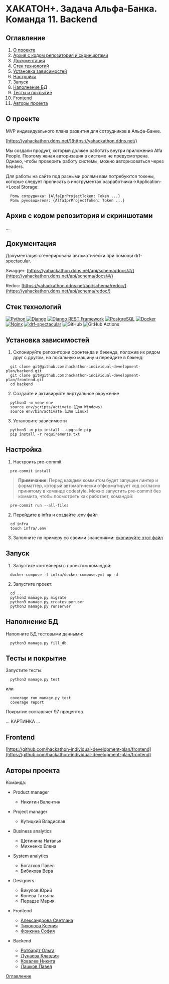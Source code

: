 # ХАКАТОН+. Задача Альфа-Банка. Команда 11. Backend

## Оглавление <a id="contents"></a>

1. [О проекте](#about)
2. [Архив с кодом репозитория и скриншотами](#archive)
3. [Документация](#documentation)
4. [Стек технологий](#tools)
5. [Установка зависимостей](#installation)
6. [Настройка](#setting)
7. [Запуск](#start)
8. [Наполнение БД](#database)
9. [Тесты и покрытие](#tests)
10. [Frontend](#frontend)
11. [Авторы проекта](#authors)

## О проекте <a id="about"></a>

MVP индивидуального плана развития для сотрудников в Альфа-Банке.

[https://yahackathon.ddns.net/](https://yahackathon.ddns.net/)

Мы создали продукт, который должен работать внутри приложения Alfa People. Поэтому явная авторизация в системе не предусмотрена. Однако, чтобы проверить работу системы, можно авторизоваться через headers.

Для работы на сайте под разными ролями вам потребуются токены, которые следует прописать в инструментах разработчика->Application->Local Storage:
```
  Роль сотрудника: {AlfaIprProjectToken: Token ...}
  Роль руководителя: {AlfaIprProjectToken: Token ...}
```

## Архив с кодом репозитория и скриншотами <a id="archive"></a>

...

## Документация <a id="documentation"></a>

Документация сгенерирована автоматически при помощи drf-spectacular.

Swagger:
[https://yahackathon.ddns.net/api/schema/docs/#/](https://yahackathon.ddns.net/api/schema/docs/#/)

Redoc:
[https://yahackathon.ddns.net/api/schema/redoc/](https://yahackathon.ddns.net/api/schema/redoc/)

## Стек технологий <a id="tools"></a>

[![Python](https://img.shields.io/badge/Python-3.11-blue)](https://www.python.org/)
[![Django](https://img.shields.io/badge/Django-5.0.1-green)](https://www.djangoproject.com/)
[![Django REST Framework](https://img.shields.io/badge/DRF-3.14.0-orange)](https://www.django-rest-framework.org/)
[![PostgreSQL](https://img.shields.io/badge/PostgreSQL-14.10-blue)](https://www.postgresql.org/)
[![Docker](https://img.shields.io/badge/Docker-20.10.24-blue)](https://www.docker.com/)
[![Nginx](https://img.shields.io/badge/Nginx-alpine-brightgreen)](https://nginx.org/)
[![drf-spectacular](https://img.shields.io/badge/drf--spectacular-0.27.0-blue)](https://drf-spectacular.readthedocs.io/)
![GitHub](https://img.shields.io/badge/GitHub-100000?style=for-the-badge&logo=github&logoColor=white)
![GitHub Actions](https://img.shields.io/badge/GitHub_Actions-2088FF?style=for-the-badge&logo=github-actions&logoColor=white)

## Установка зависимостей<a id="installation"></a>

1. Склонируйте репозитории фронтенда и бэкенда, положив их рядом друг с другом, на локальную машину и перейдите в бэкенд:

  ```
    git clone git@github.com:hackathon-individual-development-plan/backend.git
    git clone git@github.com:hackathon-individual-development-plan/frontend.git
    cd backend
  ```

2. Создайте и активируйте виртуальное окружение

  ```
    python3 -m venv env
    source env/scripts/activate (Для Windows)
    source env/bin/activate (Для Linux)
  ```

3. Установите зависимости
  ```
    python3 -m pip install --upgrade pip
    pip install -r requirements.txt
  ```

## Настройка <a id="setting"></a>

1. Настроить pre-commit
  ```
    pre-commit install
  ```
> **Примечание**:
  > Перед каждым коммитом будет запущен линтер и форматтер,
  > который автоматически отформатирует код
  > согласно принятому в команде codestyle.
  > Можно запустить pre-commit без коммита, чтобы посмотреть как работает,
  > командой:
  ```
    pre-commit run --all-files
  ```

2. Перейдите в infra и создайте .env файл
  ```
    cd infra
    touch infra/.env
  ```

3. Заполните по примеру со своими значениями:
  [скопируйте этот файл](./infra/.env.example)

## Запуск <a id="start"></a>

1. Запустите контейнеры с проектом командой:
  ```
    docker-compose -f infra/docker-compose.yml up -d
  ```
2. Запустите проект:

  ```
    cd ..
    python3 manage.py migrate
    python3 manage.py createsuperuser
    python3 manage.py runserver
  ```

## Наполнение БД <a id="database"></a>

Наполните БД тестовыми данными:

  ```
    python3 manage.py fill_db
  ```

## Тесты и покрытие <a id="tests"></a>

Запустите тесты:

  ```
    python3 manage.py test
  ```
  или
  ```
    coverage run manage.py test
    coverage report
  ```

Покрытие составляет 97 процентов.

... КАРТИНКА ...

##  Frontend <a id="frontend"></a>

[https://github.com/hackathon-individual-development-plan/frontend](https://github.com/hackathon-individual-development-plan/frontend)

## Авторы проекта <a id="authors"></a>

Команда:

- Product manager
  - Никитин Валентин

- Project manager
  - Кутицкий Владислав

- Business analytics
  - Щетинина Наталья
  - Михненко Елена

- System analytics
  - Богатков Павел
  - Бибикова Вера

- Designers
  - Викулов Юрий
  - Конева Татьяна
  - Перадзе Мария

- Frontend
  - [Александрова Светлана](https://github.com/SvetAlexa)
  - [Тихонова Ксения](https://github.com/TikhonovaKs)
  - [Фрикина София](https://github.com/SofiaFrikina)

- Backend
  - [Ротбардт Ольга](https://github.com/esfiro4ka)
  - [Дунаева Клавдия](https://github.com/KlavaD)
  - [Ковалев Никита](https://github.com/NV-Kovalev)
  - [Лашков Павел](https://github.com/hutji)

[Оглавление](#contents)
